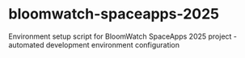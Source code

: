 # bloomwatch-spaceapps-2025
Environment setup script for BloomWatch SpaceApps 2025 project - automated development environment configuration
